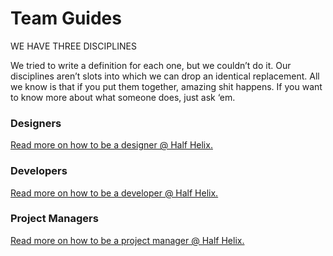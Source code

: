 # Team Guides

WE HAVE THREE DISCIPLINES

We tried to write a definition for each one, but we couldn’t do it. Our disciplines aren’t slots into which we can drop an identical replacement. All we know is that if you put them together, amazing shit happens. If you want to know more about what someone does, just ask ‘em.

### Designers
[Read more on how to be a designer @ Half Helix.]()

### Developers
[Read more on how to be a developer @ Half Helix.]()

### Project Managers
[Read more on how to be a project manager @ Half Helix.]()
